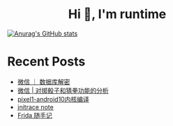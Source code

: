 

<h1 align="center">Hi 👋, I'm runtime</h1>

<!--
**runtimem/runtimem** is a ✨ _special_ ✨ repository because its `README.md` (this file) appears on your GitHub profile.

Here are some ideas to get you started:

- 🔭 I’m currently working on ...
- 🌱 I’m currently learning ...
- 👯 I’m looking to collaborate on ...
- 🤔 I’m looking for help with ...
- 💬 Ask me about ...
- 📫 How to reach me: ...
- 😄 Pronouns: ...
- ⚡ Fun fact: ...
-->

[![Anurag's GitHub stats](https://github-readme-stats.vercel.app/api?username=runtimme&show_icons=true)](https://github.com/anuraghazra/github-readme-stats)

# Recent Posts
<!-- BLOG-POST-LIST:START -->
- [微信 ｜ 数据库解密](https://reao.io/archives/347/)
- [微信 | 对掷骰子和猜拳功能的分析](https://reao.io/archives/331/)
- [pixel1-android10内核编译](https://reao.io/archives/330/)
- [jnitrace note](https://reao.io/archives/320/)
- [Frida 随手记](https://reao.io/archives/241/)
<!-- BLOG-POST-LIST:END -->

